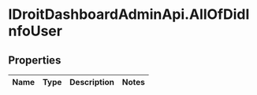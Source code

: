 # IDroitDashboardAdminApi.AllOfDidInfoUser

## Properties
Name | Type | Description | Notes
------------ | ------------- | ------------- | -------------

